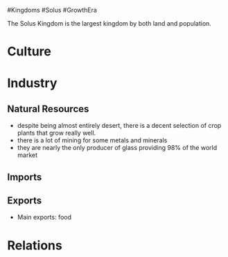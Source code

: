 #Kingdoms #Solus #GrowthEra 

The Solus Kingdom is the largest kingdom by both land and population.

# Culture
# Industry
## Natural Resources
- despite being almost entirely desert, there is a decent selection of crop plants that grow really well.
- there is a lot of mining for some metals and minerals
- they are nearly the only producer of glass providing 98% of the world market
## Imports
## Exports
- Main exports: food
# Relations

